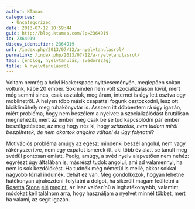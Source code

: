 ```yaml
---
author: KTamas
categories:
  - Uncategorized
date: 2013-07-12 10:59:44
guid: http://blog.ktamas.com/?p=2364919
id: 2364919
disqus_identifier: 2364919
url: /index.php/2013/07/12/a-nyelvtanulasrol/
permalink: /index.php/2013/07/12/a-nyelvtanulasrol/
tags: [énblog, nyelvtanulás, svédország]
title: A nyelvtanulásról
---
```


Voltam nemrég a helyi Hackerspace nyitóeseményén, meglepően sokan voltunk, kábé 20 ember. Sokminden nem volt szocializáláson kívül, mert még semmi sincs, csak asztalok, meg áram, internet is úgy lett osztva egy mobilnetről. A helyen több másik csapattal fogunk osztozkodni, lesz ott bicikliműhely meg ruhakönyvtár is. Asszem itt döbbentem rá úgy igazán, miért probléma, hogy nem beszélem a nyelvet: a szocializálódást brutálisan megnehezíti, mert az ember még csak be se tud kapcsolódni pár ember beszélgetésébe, az meg hogy néz ki, hogy _sziasztok, nem tudom miről beszéltetek, de nem akartok angolra váltani és úgy folytatni_?

Motivációs probléma amúgy az egész: mindenki beszél angolul, nem vagy rákényszerítve, nem egy expatot ismerek itt, aki több év alatt se tanult meg svédül pontosan emiatt. Pedig, amúgy, a svéd nyelv alapvetően nem nehéz: egyrészt úgy általában is, másrészt tudok angolul, ami ad valamennyi, ha nem is sok kezdőlökést. Ha tudnék még németül is mellé, akkor sokkal nagyobb fórral indulnék, dehát ez van. Még gondolkozok, hogyan lehetne hatékonyan újrakezdeni-folytatni a dolgot, ha sikerült magam leültetni a [Rosetta](http://blog.ktamas.com/index.php/2013/03/14/marshmallow-szerda/) [Stone](http://blog.ktamas.com/index.php/2013/03/19/2364072/) [elé](http://blog.ktamas.com/index.php/2013/03/23/rosetta-stone-kulonkiadas-szombat/) [megint](http://blog.ktamas.com/index.php/2013/03/25/visszahato-birtokos-nevmas-hetfo/), az lesz valószínű a leghatékonyabb, valamint módokat kell találnom arra, hogy használjam a nyelvet minnél többet, mert ha valami, az segít igazán.
